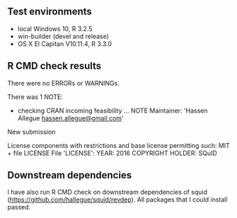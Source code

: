 ## Test environments
* local Windows 10, R 3.2.5
* win-builder (devel and release)
* OS X El Capitan V10.11.4, R 3.3.0

## R CMD check results
There were no ERRORs or WARNINGs.

There was 1 NOTE:

* checking CRAN incoming feasibility ... NOTE
Maintainer: 'Hassen Allegue <hassen.allegue@gmail.com>'

New submission

License components with restrictions and base license permitting such:
  MIT + file LICENSE
File 'LICENSE':
  YEAR: 2016
  COPYRIGHT HOLDER: SQuID
  
## Downstream dependencies
I have also run R CMD check on downstream dependencies of squid 
(https://github.com/hallegue/squid/revdep). 
All packages that I could install passed.